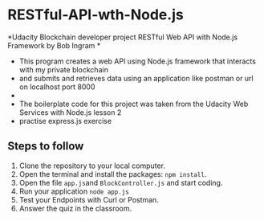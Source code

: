 # RESTful-API-wth-Node.js

*Udacity Blockchain developer project RESTful Web API with Node.js Framework by Bob Ingram
 * 
 * This program creates a web API using Node.js framework that interacts with my private blockchain
 * and submits and retrieves data using an application like postman or url on localhost port 8000
 * 
 * The boilerplate code for this project was taken from the Udacity Web Services with Node.js lesson 2 
 * practise express.js exercise

## Steps to follow

1. Clone the repository to your local computer.
2. Open the terminal and install the packages: `npm install`.
3. Open the file `app.js`and `BlockController.js` and start coding.
4. Run your application `node app.js`
5. Test your Endpoints with Curl or Postman.
6. Answer the quiz in the classroom.
